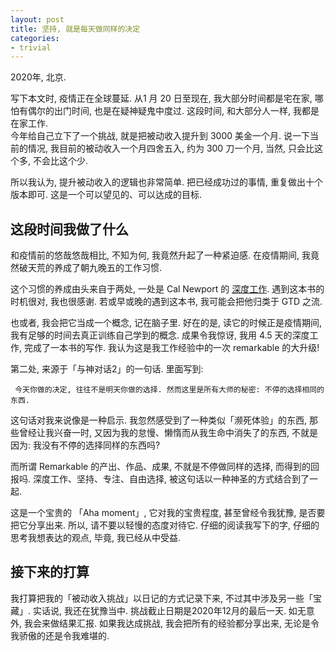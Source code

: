 ```yaml
---
layout: post
title: 坚持, 就是每天做同样的决定
categories:
- trivial
---
```


2020年, 北京. 

写下本文时, 疫情正在全球蔓延. 从1 月 20 日至现在, 我大部分时间都是宅在家, 哪怕有偶尔的出门时间, 也是在疑神疑鬼中度过. 这段时间, 和大部分人一样, 我都是在家工作.  
今年给自己立下了一个挑战, 就是把被动收入提升到 3000 美金一个月. 说一下当前的情况, 我目前的被动收入一个月四舍五入, 约为 300 刀一个月, 当然, 只会比这个多, 不会比这个少.  

所以我认为, 提升被动收入的逻辑也非常简单. 把已经成功过的事情, 重复做出十个版本即可. 这是一个可以望见的、可以达成的目标.

## 这段时间我做了什么

和疫情前的悠哉悠哉相比, 不知为何, 我竟然升起了一种紧迫感. 在疫情期间, 我竟然破天荒的养成了朝九晚五的工作习惯. 

这个习惯的养成由头来自于两处, 一处是 Cal Newport 的 [深度工作](https://book.douban.com/subject/27056409/). 遇到这本书的时机很对, 我也很感谢. 若或早或晚的遇到这本书, 我可能会把他归类于 GTD 之流.  

也或者, 我会把它当成一个概念, 记在脑子里. 好在的是, 读它的时候正是疫情期间, 我有足够的时间去真正训练自己学到的概念. 成果令我惊讶, 我用 4.5 天的深度工作, 完成了一本书的写作. 我认为这是我工作经验中的一次 remarkable 的大升级!

第二处, 来源于「与神对话2」的一句话. 里面写到:
    
     今天你做的决定, 往往不是明天你做的选择. 然而这里是所有大师的秘密: 不停的选择相同的东西. 


这句话对我来说像是一种启示. 我忽然感受到了一种类似「濒死体验」的东西, 那些曾经让我兴奋一时, 又因为我的怠慢、懒惰而从我生命中消失了的东西, 不就是因为: 我没有不停的选择同样的东西吗?

而所谓 Remarkable 的产出、作品、成果, 不就是不停做同样的选择, 而得到的回报吗. 深度工作、坚持、专注、自由选择, 被这句话以一种神圣的方式结合到了一起.  

这是一个宝贵的 「Aha moment」, 它对我的宝贵程度, 甚至曾经令我犹豫, 是否要把它分享出来. 所以, 请不要以轻慢的态度对待它. 仔细的阅读我写下的字, 仔细的思考我想表达的观点, 毕竟, 我已经从中受益. 

## 接下来的打算

我打算把我的「被动收入挑战」以日记的方式记录下来, 不过其中涉及另一些「宝藏」. 实话说, 我还在犹豫当中. 挑战截止日期是2020年12月的最后一天. 如无意外, 我会来做结果汇报. 如果我达成挑战, 我会把所有的经验都分享出来, 无论是令我骄傲的还是令我难堪的. 
